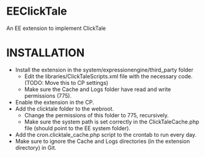 EEClickTale
===========

An EE extension to implement ClickTale

INSTALLATION
================================================
- Install the extension in the system/expressionengine/third_party folder
	* Edit the libraries/ClickTaleScripts.xml file with the necessary code. (TODO: Move this to CP settings)
	* Make sure the Cache and Logs folder have read and write permissions (775).
- Enable the extension in the CP.
- Add the clicktale folder to the webroot.
	* Change the permissions of this folder to 775, recursively.
	* Make sure the system path is set correctly in the ClickTaleCache.php file (should point to the EE system folder).
- Add the cron.clicktale_cache.php script to the crontab to run every day.
- Make sure to ignore the Cache and Logs directories (in the extension directory) in Git.